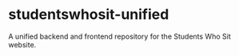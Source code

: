 # studentswhosit-unified
A unified backend and frontend repository for the Students Who Sit website.
